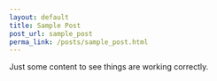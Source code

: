 ```yaml
---
layout: default
title: Sample Post
post_url: sample_post
perma_link: /posts/sample_post.html
---
```


Just some content to see things are working correctly.
